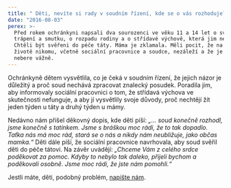 ```yaml
---
title: " Děti, nevíte si rady v soudním řízení, kde se o vás rozhoduje? Ochránkyně Vám může poradit.  "
date: "2016-08-03"
perex: >-
  Před rokem ochránkyni napsali dva sourozenci ve věku 11 a 14 let o svém
  trápení a smutku, o rozpadu rodiny a o střídavé výchově, která jim nevyhovuje.
  Chtěli být svěřeni do péče táty. Máma je zklamala. Měli pocit, že na jejich
  životě nikomu, včetně sociální pracovnice a soudce, nezáleží a že je nikdo
  nebere vážně.
---
```




Ochránkyně dětem vysvětlila, co je čeká v soudním řízení, že jejich názor je důležitý a proč soud nechává zpracovat znalecký posudek. Poradila jim, aby informovaly sociální pracovnici o tom, že střídavá výchova ve skutečnosti nefunguje, a aby jí vysvětlily svoje důvody, proč nechtějí žít jeden týden u táty a druhý týden u mámy.



  



Nedávno nám přišel děkovný dopis, kde děti píší: *„… soud konečně rozhodl, jsme konečně s tatínkem. Jsme s bráškou moc rádi, že to tak dopadlo. Taťka nás má moc rád, stará se o nás a nikdy nám neubližuje, jako občas mamka.“* Děti dále píší, že sociální pracovnice navrhovala, aby soud svěřil děti do péče tátovi. Na závěr uvádějí: *„Chceme Vám z celého srdce poděkovat za pomoc. Kdyby to nebylo tak daleko, přijeli bychom a poděkovali osobně. Jsme moc rádi, že jste nám pomohli.“*



  



Jestli máte, děti, podobný problém, [napište nám](jak-se-na-ochrance-obratit/).


